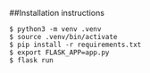 ##Installation instructions

```shell
$ python3 -m venv .venv
$ source .venv/bin/activate
$ pip install -r requirements.txt
$ export FLASK_APP=app.py
$ flask run
```